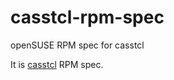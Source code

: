 # casstcl-rpm-spec
openSUSE RPM spec for casstcl

It is [casstcl](https://github.com/flightaware/casstcl) RPM spec.

